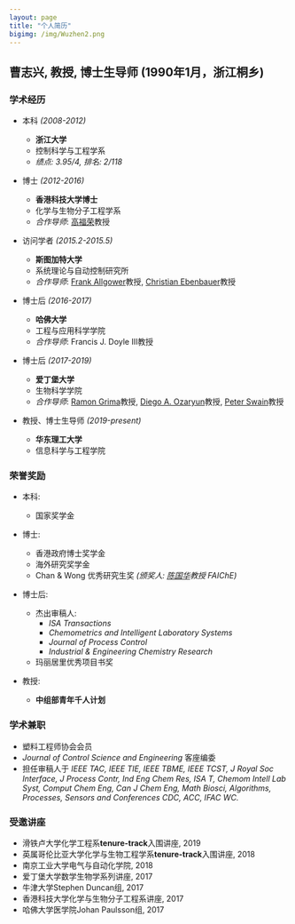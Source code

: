 ```yaml
---
layout: page
title: "个人简历"
bigimg: /img/Wuzhen2.png
---
```

## 曹志兴, 教授, 博士生导师 (1990年1月，浙江桐乡)

### 学术经历
* 本科 _(2008-2012)_
  * **浙江大学**
  * 控制科学与工程学系
  * _绩点: 3.95/4, 排名: 2/118_
  
* 博士 _(2012-2016)_
  * **香港科技大学博士**
  * 化学与生物分子工程学系
  * _合作导师_: [高福荣](https://cbe.ust.hk/kefgao.html)教授
  
* 访问学者 _(2015.2-2015.5)_
  * **斯图加特大学**
  * 系统理论与自动控制研究所
  * _合作导师_: [Frank Allgower](https://www.ist.uni-stuttgart.de/institute/team/Allgoewer-00006/)教授, [Christian Ebenbauer](https://www.ist.uni-stuttgart.de/institute/team/Ebenbauer-00002/)教授
  
* 博士后 _(2016-2017)_
  * **哈佛大学**
  * 工程与应用科学学院
  * _合作导师_: Francis J. Doyle III教授
  
* 博士后 _(2017-2019)_
  * **爱丁堡大学**
  * 生物科学学院
  * _合作导师_: [Ramon Grima](http://grimagroup.bio.ed.ac.uk/ramongrima.html)教授, [Diego A. Ozaryun](http://homepages.inf.ed.ac.uk/doyarzun/)教授, [Peter Swain](http://swainlab.bio.ed.ac.uk)教授
  
* 教授、博士生导师 _(2019-present)_
  * **华东理工大学**
  * 信息科学与工程学院



### 荣誉奖励
* 本科:
  * 国家奖学金
 
* 博士:
  * 香港政府博士奖学金
  * 海外研究奖学金
  * Chan & Wong 优秀研究生奖 _(颁奖人: [陈国华](https://www.polyu.edu.hk/ppoffice/president/avprsghc.html)教授 FAIChE)_
 
* 博士后:
  * 杰出审稿人:
    * _ISA Transactions_
    * _Chemometrics and Intelligent Laboratory Systems_
    * _Journal of Process Control_
    * _Industrial & Engineering Chemistry Research_
  * 玛丽居里优秀项目书奖

* 教授:
  * **中组部青年千人计划**



### 学术兼职
  * 塑料工程师协会会员
  * _Journal of Control Science and Engineering_ 客座编委
  * 担任审稿人于 _IEEE TAC, IEEE TIE, IEEE TBME, IEEE TCST, J Royal Soc Interface, J Process Contr, Ind Eng Chem Res, ISA T, Chemom Intell Lab Syst, Comput Chem Eng, Can J Chem Eng, Math Biosci, Algorithms, Processes, Sensors and Conferences CDC, ACC, IFAC WC._



### 受邀讲座
  * 滑铁卢大学化学工程系**tenure-track**入围讲座, 2019
  * 英属哥伦比亚大学化学与生物工程学系**tenure-track**入围讲座, 2018
  * 南京工业大学电气与自动化学院, 2018
  * 爱丁堡大学数学生物学系列讲座, 2017
  * 牛津大学Stephen Duncan组, 2017
  * 香港科技大学化学与生物分子工程系讲座, 2017
  * 哈佛大学医学院Johan Paulsson组, 2017
